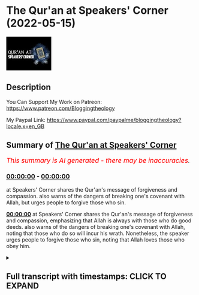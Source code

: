 # The Qur'an at Speakers' Corner (2022-05-15)

![alt The Qur'an at Speakers' Corner](WXhzF7YCkMQ.jpg "The Qur'an at Speakers' Corner")

## Description

You Can Support My Work on Patreon:
https://www.patreon.com/Bloggingtheology

My Paypal Link: 
https://www.paypal.com/paypalme/bloggingtheology?locale.x=en_GB

## Summary of [The Qur'an at Speakers' Corner](https://www.youtube.com/watch?v=WXhzF7YCkMQ)


*<span style="color:red; font-size:125%">This summary is AI generated - there may be inaccuracies</span>. [](/)*

### [00:00:00](https://www.youtube.com/watch?v=WXhzF7YCkMQ&t=0) - [00:00:00](https://www.youtube.com/watch?v=WXhzF7YCkMQ&t=0)

at Speakers' Corner shares the Qur'an's message of forgiveness and compassion. also warns of the dangers of breaking one's covenant with Allah, but urges people to forgive those who sin.

**[00:00:00](https://www.youtube.com/watch?v=WXhzF7YCkMQ&t=0)** at Speakers' Corner shares the Qur'an's message of forgiveness and compassion, emphasizing that Allah is always with those who do good deeds. also warns of the dangers of breaking one's covenant with Allah, noting that those who do so will incur his wrath. Nonetheless, the speaker urges people to forgive those who sin, noting that Allah loves those who obey him.

<details><summary><h2>Full transcript with timestamps: CLICK TO EXPAND</h2></summary>

[0:00:00](https://youtu.be/WXhzF7YCkMQ?t=0) allah made a covenant with the children  
[0:00:02](https://youtu.be/WXhzF7YCkMQ?t=2) of israel and appointed 12 leaders from  
[0:00:05](https://youtu.be/WXhzF7YCkMQ?t=5) among them and then said i am truly with  
[0:00:08](https://youtu.be/WXhzF7YCkMQ?t=8) you if you establish prayer pay arms tax  
[0:00:12](https://youtu.be/WXhzF7YCkMQ?t=12) believe in my messengers support them  
[0:00:15](https://youtu.be/WXhzF7YCkMQ?t=15) and lend to allah a good loan i will  
[0:00:18](https://youtu.be/WXhzF7YCkMQ?t=18) certainly forgive your sins and admit  
[0:00:21](https://youtu.be/WXhzF7YCkMQ?t=21) you to gardens under which rivers flow  
[0:00:24](https://youtu.be/WXhzF7YCkMQ?t=24) and whoever among you disbelieves  
[0:00:26](https://youtu.be/WXhzF7YCkMQ?t=26) afterwards has truly strayed from the  
[0:00:29](https://youtu.be/WXhzF7YCkMQ?t=29) right way  
[0:00:31](https://youtu.be/WXhzF7YCkMQ?t=31) but  
[0:00:32](https://youtu.be/WXhzF7YCkMQ?t=32) for breaking their covenant we condemned  
[0:00:34](https://youtu.be/WXhzF7YCkMQ?t=34) them and hardened their hearts they  
[0:00:37](https://youtu.be/WXhzF7YCkMQ?t=37) distorted the words of the scripture and  
[0:00:39](https://youtu.be/WXhzF7YCkMQ?t=39) neglected a portion of what they had  
[0:00:42](https://youtu.be/WXhzF7YCkMQ?t=42) been commanded to uphold  
[0:00:44](https://youtu.be/WXhzF7YCkMQ?t=44) you a prophet will always find deceit on  
[0:00:48](https://youtu.be/WXhzF7YCkMQ?t=48) their part  
[0:00:49](https://youtu.be/WXhzF7YCkMQ?t=49) except for a few  
[0:00:51](https://youtu.be/WXhzF7YCkMQ?t=51) but pardon them and bear with them  
[0:00:54](https://youtu.be/WXhzF7YCkMQ?t=54) indeed allah loves the good doers  

</details>
